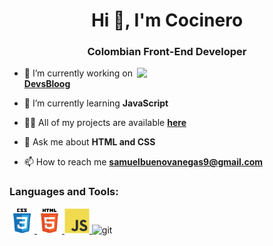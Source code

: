 <h1 align="center">Hi 👋, I'm Cocinero</h1>
<h3 align="center">Colombian Front-End Developer</h3>

<img width="300px" align="right" src="https://pixelartmaker-data-78746291193.nyc3.digitaloceanspaces.com/image/f1dd5233ac80be4.png">

- 🔭 I’m currently working on  <a target="_blank" href="https://devsbloog.netlify.app">**DevsBloog**</a>

- 🌱 I’m currently learning **JavaScript**

- 👨‍💻 All of my projects are available <a target="_blank" href="https://devsbloog.netlify.app/me/me.html">**here**</a>

- 💬 Ask me about **HTML and CSS**

- 📫 How to reach me **samuelbuenovanegas9@gmail.com**
</p>

<h3 align="left">Languages and Tools:</h3>
<p align="left"> <a href="https://www.w3schools.com/css/" target="_blank" rel="noreferrer"> <img src="https://raw.githubusercontent.com/devicons/devicon/master/icons/css3/css3-original-wordmark.svg" alt="css3" width="40" height="40"/> </a> </a> <a href="https://www.w3.org/html/" target="_blank" rel="noreferrer"> <img src="https://raw.githubusercontent.com/devicons/devicon/master/icons/html5/html5-original-wordmark.svg" alt="html5" width="40" height="40"/> </a> <a href="https://developer.mozilla.org/en-US/docs/Web/JavaScript" target="_blank" rel="noreferrer"> <img src="https://raw.githubusercontent.com/devicons/devicon/master/icons/javascript/javascript-original.svg" alt="javascript" width="40" height="40"/> </a> <img src="https://www.vectorlogo.zone/logos/git-scm/git-scm-icon.svg" alt="git" width="40" height="40"/> </p>

